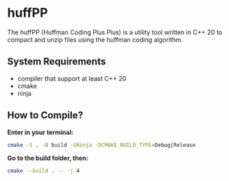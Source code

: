 # huffPP
The huffPP (Huffman Coding Plus Plus) is a utility tool written in C++ 20 to compact and unzip files using the huffman coding algorithm.

## System Requirements
- compiler that support at least C++ 20
- cmake
- ninja

## How to Compile?
**Enter in your terminal:**

```sh
cmake -S . -B build -GNinja -DCMAKE_BUILD_TYPE=Debug|Release
```
**Go to the build folder, then:**
```sh
cmake --build . -- -j 4
```
